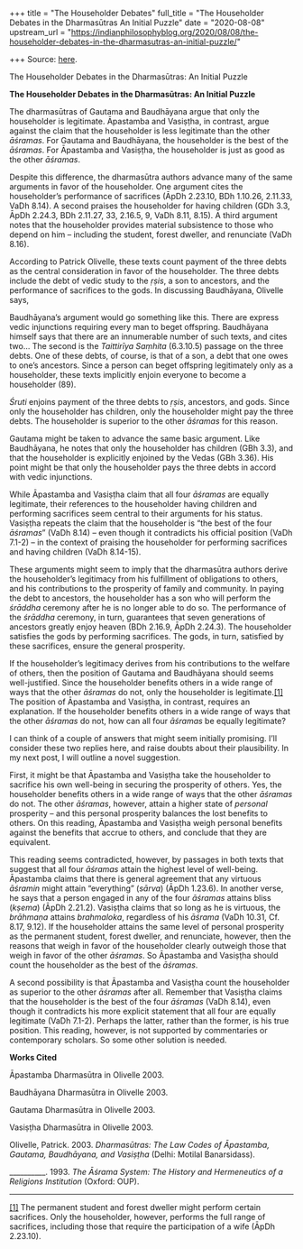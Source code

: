 +++
title = "The Householder Debates"
full_title = "The Householder Debates in the Dharmasūtras An Initial Puzzle"
date = "2020-08-08"
upstream_url = "https://indianphilosophyblog.org/2020/08/08/the-householder-debates-in-the-dharmasutras-an-initial-puzzle/"

+++
Source: [here](https://indianphilosophyblog.org/2020/08/08/the-householder-debates-in-the-dharmasutras-an-initial-puzzle/).

The Householder Debates in the Dharmasūtras: An Initial Puzzle

**The Householder Debates in the Dharmasūtras: An Initial Puzzle**

The dharmasūtras of Gautama and Baudhāyana argue that only the
householder is legitimate. Āpastamba and Vasiṣṭha, in contrast, argue
against the claim that the householder is less legitimate than the other
*āśramas*. For Gautama and Baudhāyana, the householder is the best of
the *āśramas*. For Āpastamba and Vasiṣṭha, the householder is just as
good as the other *āśramas*.

Despite this difference, the dharmasūtra authors advance many of the
same arguments in favor of the householder. One argument cites the
householder’s performance of sacrifices (ĀpDh 2.23.10, BDh 1.10.26,
2.11.33, VaDh 8.14). A second praises the householder for having
children (GDh 3.3, ĀpDh 2.24.3, BDh 2.11.27, 33, 2.16.5, 9, VaDh 8.11,
8.15). A third argument notes that the householder provides material
subsistence to those who depend on him – including the student, forest
dweller, and renunciate (VaDh 8.16).

According to Patrick Olivelle, these texts count payment of the three
debts as the central consideration in favor of the householder. The
three debts include the debt of vedic study to the *ṛṣis*, a son to
ancestors, and the performance of sacrifices to the gods. In discussing
Baudhāyana, Olivelle says,

Baudhāyana’s argument would go something like this. There are express
vedic injunctions requiring every man to beget offspring. Baudhāyana
himself says that there are an innumerable number of such texts, and
cites two… The second is the *Taittirīya Saṃhita* (6.3.10.5) passage on
the three debts. One of these debts, of course, is that of a son, a debt
that one owes to one’s ancestors. Since a person can beget offspring
legitimately only as a householder, these texts implicitly enjoin
everyone to become a householder (89).

*Śruti* enjoins payment of the three debts to *ṛṣis*, ancestors, and
gods. Since only the householder has children, only the householder
might pay the three debts. The householder is superior to the other
*āśramas* for this reason.

Gautama might be taken to advance the same basic argument. Like
Baudhāyana, he notes that only the householder has children (GBh 3.3),
and that the householder is explicitly enjoined by the Vedas (GBh 3.36).
His point might be that only the householder pays the three debts in
accord with vedic injunctions.

While Āpastamba and Vasiṣṭha claim that all four *āśramas* are equally
legitimate, their references to the householder having children and
performing sacrifices seem central to their arguments for his status.
Vasiṣṭha repeats the claim that the householder is “the best of the four
*āśramas*” (VaDh 8.14) – even though it contradicts his official
position (VaDh 7.1-2) – in the context of praising the householder for
performing sacrifices and having children (VaDh 8.14-15).

These arguments might seem to imply that the dharmasūtra authors derive
the householder’s legitimacy from his fulfillment of obligations to
others, and his contributions to the prosperity of family and community.
In paying the debt to ancestors, the householder has a son who will
perform the *śrāddha* ceremony after he is no longer able to do so. The
performance of the *śrāddha* ceremony, in turn, guarantees that seven
generations of ancestors greatly enjoy heaven (BDh 2.16.9, ĀpDh 2.24.3).
The householder satisfies the gods by performing sacrifices. The gods,
in turn, satisfied by these sacrifices, ensure the general prosperity.

If the householder’s legitimacy derives from his contributions to the
welfare of others, then the position of Gautama and Baudhāyana should
seems well-justified. Since the householder benefits others in a wide
range of ways that the other *āśramas* do not, only the householder is
legitimate.[\[1\]](#_ftn1) The position of Āpastamba and Vasiṣṭha, in
contrast, requires an explanation. If the householder benefits others in
a wide range of ways that the other *āśramas* do not, how can all four
*āśramas* be equally legitimate?

I can think of a couple of answers that might seem initially promising.
I’ll consider these two replies here, and raise doubts about their
plausibility. In my next post, I will outline a novel suggestion.

First, it might be that Āpastamba and Vasiṣṭha take the householder to
sacrifice his own well-being in securing the prosperity of others. Yes,
the householder benefits others in a wide range of ways that the other
*āśramas* do not. The other *āśramas*, however, attain a higher state of
*personal* prosperity – and this personal prosperity balances the lost
benefits to others. On this reading, Āpastamba and Vasiṣṭha weigh
personal benefits against the benefits that accrue to others, and
conclude that they are equivalent.

This reading seems contradicted, however, by passages in both texts that
suggest that all four *āśramas* attain the highest level of well-being.
Āpastamba claims that there is general agreement that any virtuous
*āśramin* might attain “everything” (*sārva*) (ĀpDh 1.23.6). In another
verse, he says that a person engaged in any of the four *āśramas*
attains bliss (*kṣema*) (ĀpDh 2.21.2). Vasiṣṭha claims that so long as
he is virtuous, the *brāhmaṇa* attains *brahmaloka*, regardless of his
*āśrama* (VaDh 10.31, Cf. 8.17, 9.12). If the householder attains the
same level of personal prosperity as the permanent student, forest
dweller, and renunciate, however, then the reasons that weigh in favor
of the householder clearly outweigh those that weigh in favor of the
other *āśramas*. So Āpastamba and Vasiṣṭha should count the householder
as the best of the *āśramas*. 

A second possibility is that Āpastamba and Vasiṣṭha count the
householder as superior to the other *āśramas* after all. Remember that
Vasiṣṭha claims that the householder is the best of the four *āśramas*
(VaDh 8.14), even though it contradicts his more explicit statement that
all four are equally legitimate (VaDh 7.1-2). Perhaps the latter, rather
than the former, is his true position. This reading, however, is not
supported by commentaries or contemporary scholars. So some other
solution is needed.

**Works Cited**

Āpastamba Dharmasūtra in Olivelle 2003.

Baudhāyana Dharmasūtra in Olivelle 2003.

Gautama Dharmasūtra in Olivelle 2003.

Vasiṣṭha Dharmasūtra in Olivelle 2003.

Olivelle, Patrick. 2003. *Dharmasūtras: The Law Codes of Āpastamba,
Gautama, Baudhāyana, and Vasiṣṭha* (Delhi: Motilal Banarsidass).

\_\_\_\_\_\_\_\_\_\_. 1993. *The Āśrama System: The History and
Hermeneutics of a Religions Institution* (Oxford: OUP).

------------------------------------------------------------------------

[\[1\]](#_ftnref1) The permanent student and forest dweller might
perform certain sacrifices. Only the householder, however, performs the
full range of sacrifices, including those that require the participation
of a wife (ĀpDh 2.23.10).
